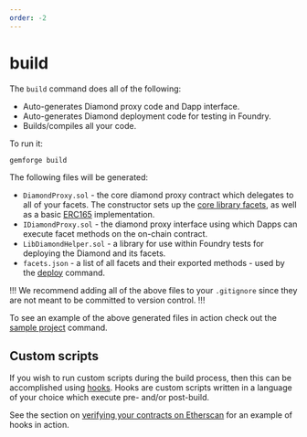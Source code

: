 ```yaml
---
order: -2
---
```


# build

The `build` command does all of the following:

* Auto-generates Diamond proxy code and Dapp interface.
* Auto-generates Diamond deployment code for testing in Foundry.
* Builds/compiles all your code.

To run it:

```shell
gemforge build
```

The following files will be generated:

* `DiamondProxy.sol` - the core diamond proxy contract which delegates to all of your facets. The constructor sets up the [core library facets](https://github.com/mudgen/diamond-2-hardhat/tree/main/contracts/facets), as well as a basic [ERC165](https://eips.ethereum.org/EIPS/eip-165) implementation.
* `IDiamondProxy.sol` - the diamond proxy interface using which Dapps can execute facet methods on the on-chain contract.
* `LibDiamondHelper.sol` - a library for use within Foundry tests for deploying the Diamond and its facets.
* `facets.json` - a list of all facets and their exported methods - used by the [deploy](deploy.md) command.

!!!
We recommend adding all of the above files to your `.gitignore` since they are not meant to be committed to version control.
!!!

To see an example of the above generated files in action check out the [sample project](scaffold.md) command.

## Custom scripts

If you wish to run custom scripts during the build process, then this can be accomplished using [hooks](../configuration/hooks.md). Hooks are custom scripts written in a language of your choice which execute pre- and/or post-build.

See the section on [verifying your contracts on Etherscan](../development/etherscan.md) for an example of hooks in action.

